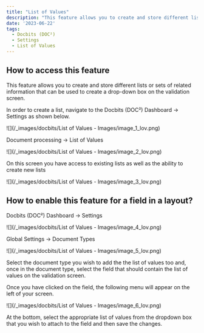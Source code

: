 ```yaml
---
title: "List of Values"
description: "This feature allows you to create and store different lists or sets of related information that can be used to create a drop-down box on the validation screen."
date: '2023-06-22'
tags:
  - Docbits (DOC²)
  - Settings
  - List of Values
---
```


## How to access this feature

This feature allows you to create and store different lists or sets of related information that can be used to create a drop-down box on the validation screen.

In order to create a list, navigate to the Docbits (DOC²) Dashboard → Settings as shown below.

![](/_images/docbits/List of Values - Images/image_1_lov.png)

Document processing → List of Values

![](/_images/docbits/List of Values - Images/image_2_lov.png)

On this screen you have access to existing lists as well as the ability to create new lists

![](/_images/docbits/List of Values - Images/image_3_lov.png)

## How to enable this feature for a field in a layout?

Docbits (DOC²) Dashboard → Settings 

![](/_images/docbits/List of Values - Images/image_4_lov.png)

Global Settings → Document Types

![](/_images/docbits/List of Values - Images/image_5_lov.png)

Select the document type you wish to add the the list of values too and, once in the document type, select the field that should contain the list of values on the validation screen.

Once you have clicked on the field, the following menu will appear on the left of your screen.

![](/_images/docbits/List of Values - Images/image_6_lov.png)

At the bottom, select the appropriate list of values from the dropdown box that you wish to attach to the field and then save the changes.